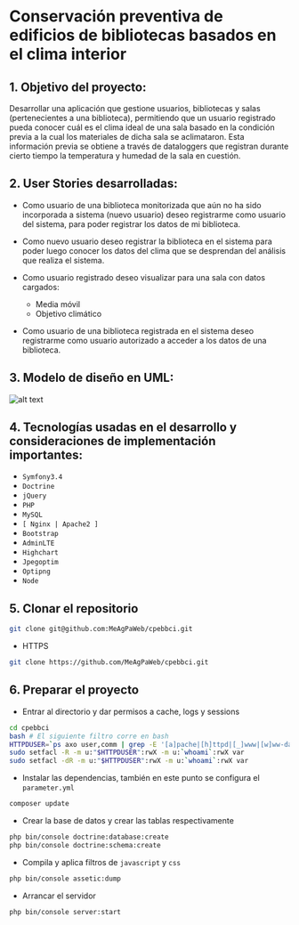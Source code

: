 # **Conservación preventiva de edificios de bibliotecas basados en el clima interior**
## 1. Objetivo del proyecto: 
Desarrollar una aplicación que gestione usuarios, bibliotecas y salas (pertenecientes a una biblioteca), permitiendo que un usuario registrado pueda conocer cuál es el clima ideal de una sala basado en la condición previa a la cual los materiales de dicha sala se aclimataron. Esta información previa se obtiene a través de dataloggers que registran durante cierto tiempo la temperatura y humedad de la sala en cuestión.

## 2. User Stories desarrolladas:
* Como usuario de una biblioteca monitorizada que aún no ha sido incorporada a sistema (nuevo usuario) deseo registrarme como usuario del sistema, para poder registrar los datos de mi biblioteca.

* Como nuevo usuario deseo registrar la biblioteca en el sistema para poder luego conocer los datos del clima que se desprendan del análisis que realiza el sistema.

* Como usuario registrado deseo visualizar para una sala con datos cargados:
	* Media móvil
	* Objetivo climático

* Como usuario de una biblioteca registrada en el sistema deseo registrarme como usuario autorizado a acceder a los datos de una biblioteca.

## 3. Modelo de diseño en UML:
![alt text](https://github.com/MeAgPaWeb/ecco/blob/master/modelo/Modelo.png)

## 4. Tecnologías usadas en el desarrollo y consideraciones de implementación importantes:
* `Symfony3.4`
* `Doctrine`
* `jQuery`
* `PHP`
* `MySQL`
* `[ Nginx | Apache2 ]`
* `Bootstrap`
* `AdminLTE`
* `Highchart`
* `Jpegoptim`
* `Optipng`
* `Node`

## 5. Clonar el repositorio
```bash
git clone git@github.com:MeAgPaWeb/cpebbci.git
```
* HTTPS
```bash
git clone https://github.com/MeAgPaWeb/cpebbci.git
```
## 6. Preparar el proyecto
* Entrar al directorio y dar permisos a cache, logs y sessions
```bash
cd cpebbci
bash # El siguiente filtro corre en bash
HTTPDUSER=`ps axo user,comm | grep -E '[a]pache|[h]ttpd|[_]www|[w]ww-data|[n]ginx' | grep -v root | head -1 | cut -d" " -f1`
sudo setfacl -R -m u:"$HTTPDUSER":rwX -m u:`whoami`:rwX var
sudo setfacl -dR -m u:"$HTTPDUSER":rwX -m u:`whoami`:rwX var

```
* Instalar las dependencias, también en este punto se configura el `parameter.yml`
```bash
composer update
```
* Crear la base de datos y crear las tablas respectivamente
```bash
php bin/console doctrine:database:create
php bin/console doctrine:schema:create
```
* Compila y aplica filtros de `javascript` y `css`
```bash
php bin/console assetic:dump
```
* Arrancar el servidor
```bash
php bin/console server:start
```
